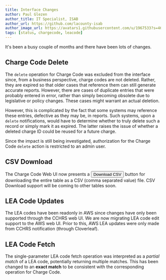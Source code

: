 ```yaml
---
title: Interface Changes
author: Paul Glezen
author_title: IT Specialist, ISAB
author_url: https://github.com/lacounty-isab
author_image_url: https://avatars1.githubusercontent.com/u/1967533?s=460&v=4
tags: [status, chargecode, leacode]
---
```


It's been a busy couple of months and there have been lots of changes.

## Charge Code Delete

The `delete` operation for Charge Code was excluded from the interface
since, from a business perspective, charge codes are not deleted.  Rather,
they are expired so that older cases that reference them can still
generate accurate reports.  However, there are cases of duplicate entries
that were probably entered in error, rather than simply becoming obsolete
due to legislative or policy changes.
These cases might warrant an actual deletion.

<!-- truncate-->

However, this is complicated by the fact that some systems may reference
these entries, defective as they may be, in reports.  Such systems, upon
a `delete` notifications, would have to determine whether to truly delete
such a record or simply mark it as expired.  The latter raises the issue of
whether a deleted charge ID could be reused for a future charge.

Since the impact is still being investigated, authorization for the
Charge Code `delete` action is restricted to an admin user.

## CSV Download

The Charge Code Web UI now presents
a <button>Download CSV</button> button for downloading the entire
table as a CSV (comma separated value) file.  CSV Download support
will be coming to other tables soon.

## LEA Code Updates

The LEA codes have been readonly in AWS since changes have only been 
supported through the CCHRS web UI.  We are now migrating LEA code
edit support to the AWS web UI.  Prior to this, AWS LEA updates were
only made from CCHRS notification (through Cloverleaf).

## LEA Code Fetch

The single-parameter LEA code fetch operation was interpreted as a
*partial match* of a LEA code, potentially returning multiple matches.
This has been changed to an **exact match** to be consistent with
the corresponding operation for Charge Code.
